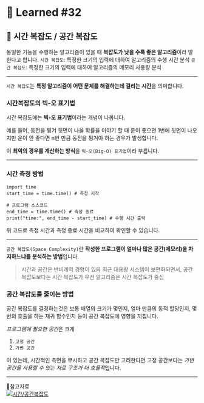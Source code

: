 # 🌟 Learned #32

## 🔶 시간 복잡도 / 공간 복잡도

동일한 기능을 수행하는 알고리즘이 있을 때 **복잡도가 낮을 수록 좋은 알고리즘**이라 말한다고 합니다.
`시간 복잡도`: 특정한 크기의 입력에 대하여 알고리즘의 수행 시간 분석
`공간 복잡도`: 특정한 크기의 입력에 대하여 알고리즘의 메모리 사용량 분석

---

`시간 복잡도`는 **특정 알고리즘이 어떤 문제를 해결하는데 걸리는 시간**을 의미합니다.

### 시간복잡도의 빅-오 표기법

시간 복잡도에는 **빅-오 표기법**이라는 개념이 나옵니다.

예를 들어, 동전을 튕겨 뒷면이 나올 확률을 이야기 할 때 운이 좋으면 1번에 뒷면이 나오지만 운이 안 좋다면 n번 만큼 동전을 튕겨야 하는 경우가 발생합니다.

이 **최악의 경우를 계산하는 방식**을 `빅-오(Big-O) 표기법`이라 부릅니다.

---

### 시간 측정 방법

```
import time
start_time = time.time() # 측정 시작

# 프로그램 소스코드
end_time = time.time() # 측정 종료
print("time:", end_time - start_time) # 수행 시간 출력
```

위 코드로 측정 시간과 측정 종료 시간을 비교하여 확인할 수 있습니다.

---

`공간 복잡도(Space Complexity)`란 **작성한 프로그램이 얼마나 많은 공간(메모리)을 차지하느냐를 분석하는 방법**입니다.

> 시간과 공간은 반비례적 경향이 있음
> 최근 대용량 시스템이 보편화되면서, 공간 복잡도보다는 시간 복잡도가 우선
> 알고리즘은 시간 복잡도가 중심

### 공간 복잡도를 줄이는 방법

공간 복잡도를 결정하는것은 보통 배열의 크기가 몇인지, 얼마 만큼의 동적 할당인지, 몇 번의 호출을 하는 재귀 함수인지 등이 공간 복잡도에 영향을 끼칩니다.

*프로그램에 필요한 공간*은 크게

1. `고정 공간`
2. `가변 공간`

이 있는데, 시간적인 측면을 무시하고 공간 복잡도만 고려한다면 고정 공간보다는 *가변 공간을 사용할 수 있는 자료 구조가 더 효율적*입니다.

---

💟참고자료
<br>
[![시간/공간복잡도](https://img.shields.io/badge/시간/공간복잡도-E8E8E8.svg?style=for-the-badge&logo=시간/공간복잡도&logoColor=white)](<[링크](https://velog.io/@cha-suyeon/Algorithm-%EC%8B%9C%EA%B0%84-%EB%B3%B5%EC%9E%A1%EB%8F%84-%EA%B3%B5%EA%B0%84-%EB%B3%B5%EC%9E%A1%EB%8F%84)>)
